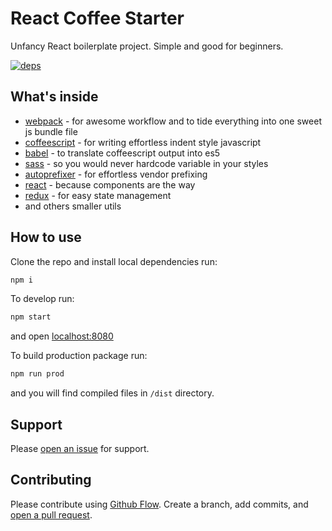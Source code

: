 # React Coffee Starter

 Unfancy React boilerplate project. Simple and good for beginners.

 [![deps](https://david-dm.org/smith-chris/react-coffee-starter.svg)](https://david-dm.org/smith-chris/react-coffee-starter)

## What's inside

- [webpack](https://webpack.js.org/) - for awesome workflow and to tide everything into one sweet js bundle file
- [coffeescript](http://coffeescript.org/) - for writing effortless indent style javascript
- [babel](https://babeljs.io/) - to translate coffeescript output into es5
- [sass](http://sass-lang.com/) - so you would never hardcode variable in your styles
- [autoprefixer](https://autoprefixer.github.io/) - for effortless vendor prefixing
- [react](https://reactjs.org/) - because components are the way
- [redux](http://redux.js.org/) - for easy state management
- and others smaller utils

## How to use

Clone the repo and install local dependencies run:
```sh
npm i
```

To develop run:
```sh
npm start
```
and open [localhost:8080](http://localhost:8080/)


To build production package run:
```sh
npm run prod
```

and you will find compiled files in `/dist` directory.

## Support

Please [open an issue](https://github.com/smith-chris/react-coffee-starter/issues/new) for support.

## Contributing

Please contribute using [Github Flow](https://guides.github.com/introduction/flow/). Create a branch, add commits, and [open a pull request](https://github.com/smith-chris/react-coffee-starter/compare).

